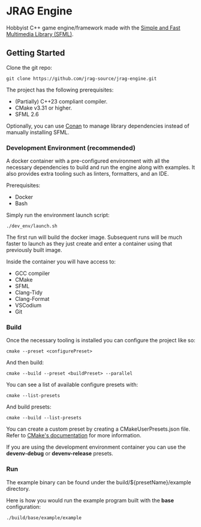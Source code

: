 # JRAG Engine
Hobbyist C++ game engine/framework made with the [Simple and Fast Multimedia Library (SFML)](https://www.sfml-dev.org/).

## Getting Started
Clone the git repo:
```
git clone https://github.com/jrag-source/jrag-engine.git
```

The project has the following prerequisites:
* (Partially) C++23 compliant compiler.
* CMake v3.31 or higher. 
* SFML 2.6

Optionally, you can use [Conan](https://conan.io/) to manage library dependencies instead of manually installing SFML.

### Development Environment (recommended)
A docker container with a pre-configured environment with all the necessary dependencies to build and run the engine along with examples. It also provides extra tooling such as linters, formatters, and an IDE.

Prerequisites:
* Docker
* Bash

Simply run the environment launch script:
```
./dev_env/launch.sh
```

The first run will build the docker image. Subsequent runs will be much faster to launch as they just create and enter a container using that previously built image.

Inside the container you will have access to:
* GCC compiler
* CMake
* SFML
* Clang-Tidy
* Clang-Format
* VSCodium
* Git

### Build
Once the necessary tooling is installed you can configure the project like so:
```
cmake --preset <configurePreset>
```

And then build:
```
cmake --build --preset <buildPreset> --parallel
```

You can see a list of available configure presets with:
```
cmake --list-presets
```

And build presets:
```
cmake --build --list-presets
```

You can create a custom preset by creating a CMakeUserPresets.json file. Refer to [CMake's documentation](https://cmake.org/cmake/help/latest/manual/cmake-presets.7.html) for more information.

If you are using the development environment container you can use the **devenv-debug** or **devenv-release** presets.

### Run
The example binary can be found under the build/${presetName}/example directory.

Here is how you would run the example program built with the **base** configuration:
```
./build/base/example/example
```